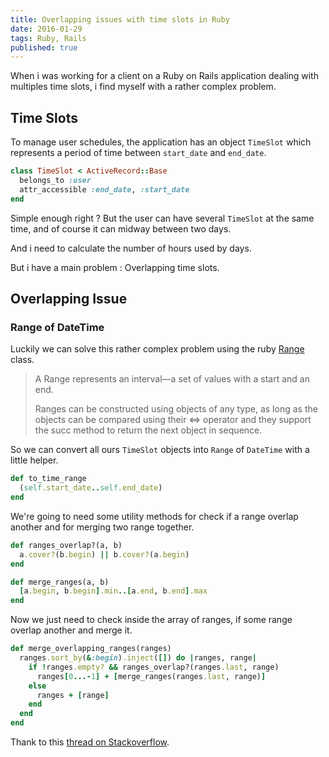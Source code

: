 ```yaml
---
title: Overlapping issues with time slots in Ruby
date: 2016-01-29
tags: Ruby, Rails
published: true
---
```


When i was working for a client on a Ruby on Rails application dealing with multiples time slots,
i find myself with a rather complex problem.

## Time Slots

To manage user schedules, the application has an object `TimeSlot` which represents a period of time between `start_date` and `end_date`.

```ruby
class TimeSlot < ActiveRecord::Base
  belongs_to :user
  attr_accessible :end_date, :start_date
end
```

Simple enough right ? But the user can have several `TimeSlot` at the same time, and of course it can midway between two days.

And i need to calculate the number of hours used by days.

But i have a main problem : Overlapping time slots.

## Overlapping Issue

### Range of DateTime

Luckily we can solve this rather complex problem using the ruby
[Range](http://ruby-doc.org/core-1.9.3/Range.html) class.

> A Range represents an interval—a set of values with a start and an end.
>
> Ranges can be constructed using objects of any type, as long as the objects
> can be compared using their <=> operator and they support the succ method
> to return the next object in sequence.


So we can convert all ours `TimeSlot` objects into `Range` of `DateTime` with a little helper.

```ruby
def to_time_range
  (self.start_date..self.end_date)
end
```

We're going to need some utility methods for check if a range overlap another
and for merging two range together.

```ruby
def ranges_overlap?(a, b)
  a.cover?(b.begin) || b.cover?(a.begin)
end

def merge_ranges(a, b)
  [a.begin, b.begin].min..[a.end, b.end].max
end
```

Now we just need to check inside the array of ranges, if some range overlap another and merge it.

```ruby
def merge_overlapping_ranges(ranges)
  ranges.sort_by(&:begin).inject([]) do |ranges, range|
    if !ranges.empty? && ranges_overlap?(ranges.last, range)
      ranges[0...-1] + [merge_ranges(ranges.last, range)]
    else
      ranges + [range]
    end
  end
end
```

Thank to this [thread on Stackoverflow](http://stackoverflow.com/a/6018744/1361310).

